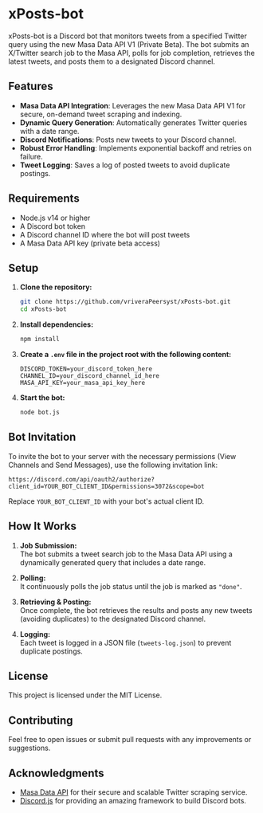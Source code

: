 # xPosts-bot

xPosts-bot is a Discord bot that monitors tweets from a specified Twitter query using the new Masa Data API V1 (Private Beta). The bot submits an X/Twitter search job to the Masa API, polls for job completion, retrieves the latest tweets, and posts them to a designated Discord channel.

## Features

- **Masa Data API Integration**: Leverages the new Masa Data API V1 for secure, on-demand tweet scraping and indexing.
- **Dynamic Query Generation**: Automatically generates Twitter queries with a date range.
- **Discord Notifications**: Posts new tweets to your Discord channel.
- **Robust Error Handling**: Implements exponential backoff and retries on failure.
- **Tweet Logging**: Saves a log of posted tweets to avoid duplicate postings.

## Requirements

- Node.js v14 or higher
- A Discord bot token
- A Discord channel ID where the bot will post tweets
- A Masa Data API key (private beta access)

## Setup

1. **Clone the repository:**

    ```bash
    git clone https://github.com/vriveraPeersyst/xPosts-bot.git
    cd xPosts-bot
    ```

2. **Install dependencies:**

    ```bash
    npm install
    ```

3. **Create a `.env` file in the project root with the following content:**

    ```env
    DISCORD_TOKEN=your_discord_token_here
    CHANNEL_ID=your_discord_channel_id_here
    MASA_API_KEY=your_masa_api_key_here
    ```

4. **Start the bot:**

    ```bash
    node bot.js
    ```

## Bot Invitation

To invite the bot to your server with the necessary permissions (View Channels and Send Messages), use the following invitation link:

```
https://discord.com/api/oauth2/authorize?client_id=YOUR_BOT_CLIENT_ID&permissions=3072&scope=bot
```

Replace `YOUR_BOT_CLIENT_ID` with your bot's actual client ID.

## How It Works

1. **Job Submission:**  
   The bot submits a tweet search job to the Masa Data API using a dynamically generated query that includes a date range.

2. **Polling:**  
   It continuously polls the job status until the job is marked as `"done"`.

3. **Retrieving & Posting:**  
   Once complete, the bot retrieves the results and posts any new tweets (avoiding duplicates) to the designated Discord channel.

4. **Logging:**  
   Each tweet is logged in a JSON file (`tweets-log.json`) to prevent duplicate postings.

## License

This project is licensed under the MIT License.

## Contributing

Feel free to open issues or submit pull requests with any improvements or suggestions.

## Acknowledgments

- [Masa Data API](https://api1.dev.masalabs.ai) for their secure and scalable Twitter scraping service.
- [Discord.js](https://discord.js.org) for providing an amazing framework to build Discord bots.